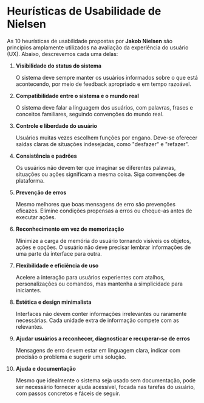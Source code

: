 # Heurísticas de Usabilidade de Nielsen

As 10 heurísticas de usabilidade propostas por **Jakob Nielsen** são princípios amplamente utilizados na avaliação da experiência do usuário (UX). Abaixo, descrevemos cada uma delas:

1. **Visibilidade do status do sistema**

   O sistema deve sempre manter os usuários informados sobre o que está acontecendo, por meio de feedback apropriado e em tempo razoável.

2. **Compatibilidade entre o sistema e o mundo real**  

   O sistema deve falar a linguagem dos usuários, com palavras, frases e conceitos familiares, seguindo convenções do mundo real.

3. **Controle e liberdade do usuário**  

   Usuários muitas vezes escolhem funções por engano. Deve-se oferecer saídas claras de situações indesejadas, como "desfazer" e "refazer".

4. **Consistência e padrões**  

   Os usuários não devem ter que imaginar se diferentes palavras, situações ou ações significam a mesma coisa. Siga convenções de plataforma.

5. **Prevenção de erros**  

   Mesmo melhores que boas mensagens de erro são prevenções eficazes. Elimine condições propensas a erros ou cheque-as antes de executar ações.

6. **Reconhecimento em vez de memorização**
  
   Minimize a carga de memória do usuário tornando visíveis os objetos, ações e opções. O usuário não deve precisar lembrar informações de uma parte da interface para outra.

7. **Flexibilidade e eficiência de uso**  

   Acelere a interação para usuários experientes com atalhos, personalizações ou comandos, mas mantenha a simplicidade para iniciantes.

8. **Estética e design minimalista** 
 
   Interfaces não devem conter informações irrelevantes ou raramente necessárias. Cada unidade extra de informação compete com as relevantes.

9. **Ajudar usuários a reconhecer, diagnosticar e recuperar-se de erros**  

   Mensagens de erro devem estar em linguagem clara, indicar com precisão o problema e sugerir uma solução.

10. **Ajuda e documentação**  

    Mesmo que idealmente o sistema seja usado sem documentação, pode ser necessário fornecer ajuda acessível, focada nas tarefas do usuário, com passos concretos e fáceis de seguir.
